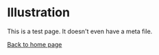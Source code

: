 # Illustration

This is a test page. It doesn't even have a meta file.

[Back to home page](./index.html)

